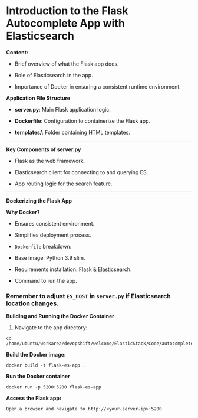 
# Introduction to the Flask Autocomplete App with Elasticsearch

  

**Content:**

- Brief overview of what the Flask app does.

- Role of Elasticsearch in the app.

- Importance of Docker in ensuring a consistent runtime environment.

  

**Application File Structure**

  

-  **server.py**: Main Flask application logic.

-  **Dockerfile**: Configuration to containerize the Flask app.

-  **templates/**: Folder containing HTML templates.

  
---

**Key Components of server.py**

- Flask as the web framework.

- Elasticsearch client for connecting to and querying ES.

- App routing logic for the search feature.

---
  

**Dockerizing the Flask App**

  
**Why Docker?**

- Ensures consistent environment.

- Simplifies deployment process.

-  `Dockerfile` breakdown:

- Base image: Python 3.9 slim.

- Requirements installation: Flask & Elasticsearch.

- Command to run the app.

  

### Remember to adjust `ES_HOST` in `server.py` if Elasticsearch location changes.

  

**Building and Running the Docker Container**

1. Navigate to the app directory:

~~~
cd /home/ubuntu/workarea/devopshift/welcome/ElasticStack/Code/autocomplete
~~~  

**Build the Docker image:**

~~~
docker build -t flask-es-app .
~~~
  

**Run the Docker container**

~~~
docker run -p 5200:5200 flask-es-app
~~~
  

**Access the Flask app:**
~~~
Open a browser and navigate to http://<your-server-ip>:5200
~~~